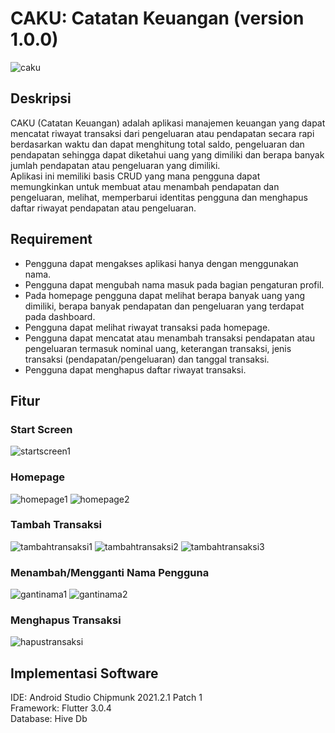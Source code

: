 # CAKU: Catatan Keuangan (version 1.0.0) <br/>

![caku](https://user-images.githubusercontent.com/72149133/178093416-3f42e467-2503-42a6-a8b6-dfcf169eecda.png)

## Deskripsi
CAKU (Catatan Keuangan) adalah aplikasi manajemen keuangan yang dapat mencatat riwayat transaksi dari pengeluaran atau pendapatan secara rapi berdasarkan waktu dan dapat menghitung total saldo, pengeluaran dan pendapatan sehingga dapat diketahui uang yang dimiliki dan berapa banyak jumlah pendapatan atau pengeluaran yang dimiliki. <br/>
Aplikasi ini memiliki basis CRUD yang mana pengguna dapat memungkinkan untuk membuat atau menambah pendapatan dan pengeluaran, melihat, memperbarui identitas pengguna dan menghapus daftar riwayat pendapatan atau pengeluaran.

## Requirement
- Pengguna dapat mengakses aplikasi hanya dengan menggunakan nama.
- Pengguna dapat mengubah nama masuk pada bagian pengaturan profil.
- Pada homepage pengguna dapat melihat berapa banyak uang yang dimiliki, berapa banyak pendapatan dan pengeluaran yang terdapat pada dashboard.
- Pengguna dapat melihat riwayat transaksi pada homepage.
- Pengguna dapat mencatat atau menambah transaksi pendapatan atau pengeluaran termasuk nominal uang, keterangan transaksi, jenis transaksi (pendapatan/pengeluaran) dan tanggal transaksi.
- Pengguna dapat menghapus daftar riwayat transaksi.

## Fitur
### Start Screen
![startscreen1](https://user-images.githubusercontent.com/72149133/178093474-7c2c0fc3-3b4f-43f9-bc5b-9467d16ba156.png)
### Homepage
![homepage1](https://user-images.githubusercontent.com/72149133/178093501-d914843e-aa7e-4036-b98a-188d3db67ef5.png)
![homepage2](https://user-images.githubusercontent.com/72149133/178093504-302e218d-3ee6-4005-ac30-ed8f6a730c9b.png)
### Tambah Transaksi
![tambahtransaksi1](https://user-images.githubusercontent.com/72149133/178093484-cd007050-b5cd-4542-a52b-ebf50fe4c44e.png)
![tambahtransaksi2](https://user-images.githubusercontent.com/72149133/178093486-06ad8a31-4165-44e6-8670-58527ddc0c63.png)
![tambahtransaksi3](https://user-images.githubusercontent.com/72149133/178093487-61814a00-19c0-434a-948c-eca87a2b9bc4.png)
### Menambah/Mengganti Nama Pengguna
![gantinama1](https://user-images.githubusercontent.com/72149133/178093495-e9220520-d760-47c9-876a-b6761e08886a.png)
![gantinama2](https://user-images.githubusercontent.com/72149133/178093498-efbfdfdf-42a2-4ccc-8955-f688edea4f5e.png)
### Menghapus Transaksi
![hapustransaksi](https://user-images.githubusercontent.com/72149133/178093499-a2df1725-1ecd-440b-9915-bae3798f3444.png)

## Implementasi Software
IDE: Android Studio Chipmunk 2021.2.1 Patch 1 <br/>
Framework: Flutter 3.0.4 <br/>
Database: Hive Db <br/>
